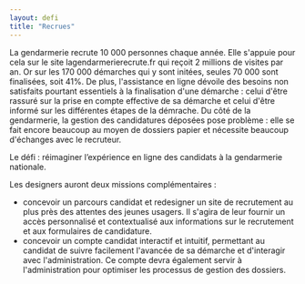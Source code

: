 ```yaml
---
layout: defi
title: "Recrues"
---
```


La gendarmerie recrute 10 000 personnes chaque année. Elle s'appuie pour cela sur le site lagendarmerierecrute.fr qui reçoit 2 millions de visites par an. Or sur les 170 000 démarches qui y sont initées, seules 70 000 sont finalisées, soit 41%. De plus, l'assistance en ligne dévoile des besoins non satisfaits pourtant essentiels à la finalisation d'une démarche : celui d'être rassuré sur la prise en compte effective de sa démarche et celui d'être informé sur les différentes étapes de la démrache. 
Du côté de la gendarmerie, la gestion des candidatures déposées pose problème : elle se fait encore beaucoup au moyen de dossiers papier et nécessite beaucoup d'échanges avec le recruteur. 

Le défi : réimaginer l’expérience en ligne des candidats à la gendarmerie nationale.

Les designers auront deux missions complémentaires : 
- concevoir un parcours candidat et redesigner un site de recrutement au plus près des attentes des  jeunes usagers. Il s'agira de leur fournir un accès personnalisé et contextualisé aux informations sur le recrutement et aux formulaires de candidature.
- concevoir un compte candidat interactif et intuitif, permettant au candidat de suivre facilement  l'avancée de sa démarche et d'interagir avec l'administration. Ce compte devra également servir à l'administration pour optimiser les processus de gestion des dossiers. 
